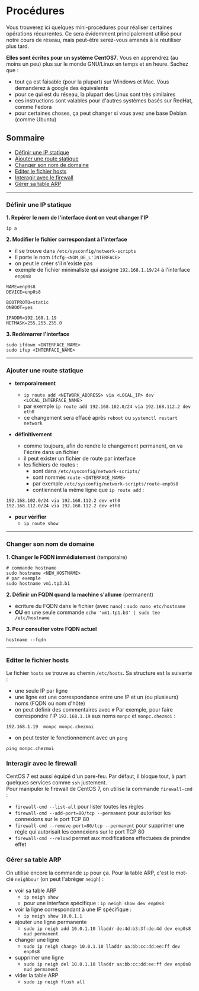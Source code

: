 # Procédures

Vous trouverez ici quelques mini-procédures pour réaliser certaines opérations récurrentes. Ce sera évidemment principalement utilisé pour notre cours de réseau, mais peut-être serez-vous amenés à le réutiliser plus tard.  

**Elles sont écrites pour un système CentOS7**. Vous en apprendrez (au moins un peu) plus sur le monde GNU/Linux en temps et en heure. Sachez que :
* tout ça est faisable (pour la plupart) sur Windows et Mac. Vous demanderez à google des équivalents
* pour ce qui est du réseau, la plupart des Linux sont très similaires
* ces instructions sont valables pour d'autres systèmes basés sur RedHat, comme Fedora
* pour certaines choses, ça peut changer si vous avez une base Debian (comme Ubuntu)

## Sommaire

* [Définir une IP statique](#définir-une-ip-statique)
* [Ajouter une route statique](#ajouter-une-route-statique)
* [Changer son nom de domaine](#changer-son-nom-de-domaine)
* [Editer le fichier hosts](#editer-le-fichier-hosts)
* [Interagir avec le firewall](#interagir-avec-le-firewall)
* [Gérer sa table ARP](#gérer-sa-table-arp)


---

### Définir une IP statique
**1. Repérer le nom de l'interface dont on veut changer l'IP**
```
ip a
```
**2. Modifier le fichier correspondant à l'interface**
* il se trouve dans `/etc/sysconfig/network-scripts`
* il porte le nom `ifcfg-<NOM_DE_L'INTERFACE>`
* on peut le créer s'il n'existe pas
* exemple de fichier minimaliste qui assigne `192.168.1.19/24` à l'interface `enp0s8`
```
NAME=enp0s8
DEVICE=enp0s8

BOOTPROTO=static
ONBOOT=yes

IPADDR=192.168.1.19
NETMASK=255.255.255.0
```
**3. Redémarrer l'interface**
```
sudo ifdown <INTERFACE_NAME>
sudo ifup <INTERFACE_NAME>
```

---

### Ajouter une route statique

* **temporairement**
  * `ip route add <NETWORK_ADDRESS> via <LOCAL_IP> dev <LOCAL_INTERFACE_NAME>`
  * par exemple `ip route add 192.168.102.0/24 via 192.168.112.2 dev eth0`
  * ce changement sera effacé après `reboot` ou `systemctl restart network`

* **définitivement**
  * comme toujours, afin de rendre le changement permanent, on va l'écrire dans un fichier
  * il peut exister un fichier de route par interface
  * les fichiers de routes :
    * sont dans `/etc/sysconfig/network-scripts/`
    * sont nommés `route-<INTERFACE_NAME>`
    * par exemple `/etc/sysconfig/network-scripts/route-enp0s8`
    * contiennent la même ligne que `ip route add` : 
```
192.168.102.0/24 via 192.168.112.2 dev eth0
192.168.112.0/24 via 192.168.112.2 dev eth0
```

* **pour vérifier**
  * `ip route show`
  
---

### Changer son nom de domaine

**1. Changer le FQDN immédiatement** (temporaire)
```
# commande hostname
sudo hostname <NEW_HOSTNAME>
# par exemple
sudo hostname vm1.tp3.b1
```
**2. Définir un FQDN quand la machine s'allume** (permanent)
* écriture du FQDN dans le fichier (avec `nano`) : `sudo nano etc/hostname`
* **OU** en une seule commande `echo 'vm1.tp1.b3' | sudo tee /etc/hostname`

**3. Pour consulter votre FQDN actuel**
```
hostname --fqdn
```

---

### Editer le fichier hosts

Le fichier `hosts` se trouve au chemin `/etc/hosts`. Sa structure est la suivante :
* une seule IP par ligne
* une ligne est une correspondance entre une IP et un (ou plusieurs) noms (FQDN ou nom d'hôte)
* on peut définir des commentaires avec `#`
Par exemple, pour faire correspondre l'IP `192.168.1.19` aux noms `monpc` et `monpc.chezmoi` :
```
192.168.1.19  monpc monpc.chezmoi
```
* on peut tester le fonctionnement avec un `ping`
```
ping monpc.chezmoi
```

### Interagir avec le firewall

CentOS 7 est aussi équipé d'un pare-feu. Par défaut, il bloque tout, à part quelques services comme `ssh` justement.  
Pour manipuler le firewall de CentOS 7, on utilise la commande `firewall-cmd` :
* `firewall-cmd --list-all` pour lister toutes les règles
* `firewall-cmd --add-port=80/tcp --permanent` pour autoriser les connexions sur le port TCP 80 
* `firewall-cmd --remove-port=80/tcp --permanent` pour supprimer une règle qui autorisait les connexions sur le port TCP 80 
* `firewall-cmd --reload` permet aux modifications effectuées de prendre effet

### Gérer sa table ARP

On utilise encore la commande `ip` pour ça. Pour la table ARP, c'est le mot-clé `neighbour` (on peut l'abréger `neigh`) :
* voir sa table ARP 
  * `ip neigh show`
  * pour une interface spécifique : `ip neigh show dev enp0s8`
* voir la ligne correspondant à une IP spécifique :
  * `ip neigh show 10.0.1.1`
* ajouter une ligne permanente
  * `sudo ip neigh add 10.0.1.10 lladdr de:4d:b3:3f:de:4d dev enp0s8 nud permanent`
* changer une ligne
  * `sudo ip neigh change 10.0.1.10 lladdr aa:bb:cc:dd:ee:ff dev enp0s8`
* supprimer une ligne
  * `sudo ip neigh del 10.0.1.10 lladdr aa:bb:cc:dd:ee:ff dev enp0s8 nud permanent`
* vider la table ARP
  * `sudo ip neigh flush all`
